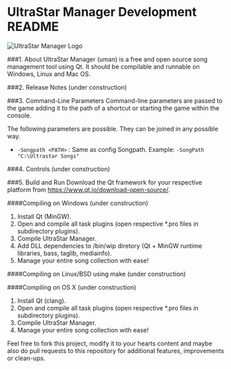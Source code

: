 # UltraStar Manager Development README

![UltraStar Manager Logo](https://github.com/UltraStar-Deluxe/UltraStar-Manager/blob/master/src/resources/uman128.png)


###1. About
UltraStar Manager (uman) is a free and open source song management tool using Qt. It should be compilable and runnable on Windows, Linux and Mac OS.

###2. Release Notes
(under construction)

###3. Command-Line Parameters
Command-line parameters are passed to the game adding it to the path of a
shortcut or starting the game within the console.

The following parameters are possible. They can be joined in any possible way.
- `-Songpath <PATH>`   : Same as config Songpath.
                         Example: `-SongPath "C:\Ultrastar Songs"`

###4. Controls
(under construction)

###5. Build and Run
Download the Qt framework for your respective platform from https://www.qt.io/download-open-source/.

####Compiling on Windows
(under construction)

1. Install Qt (MinGW).
2. Open and compile all task plugins (open respective *.pro files in subdirectory plugins).
3. Compile UltraStar Manager.
4. Add DLL dependencies to /bin/wip diretory (Qt + MinGW runtime libraries, bass, taglib, mediainfo).
5. Manage your entire song collection with ease!

####Compiling on Linux/BSD using make
(under construction)

####Compiling on OS X
(under construction)

1. Install Qt (clang).
2. Open and compile all task plugins (open respective *.pro files in subdirectory plugins).
3. Compile UltraStar Manager.
4. Manage your entire song collection with ease!

Feel free to fork this project, modify it to your hearts content and maybe also do pull requests to this repository for additional features, improvements or clean-ups.
